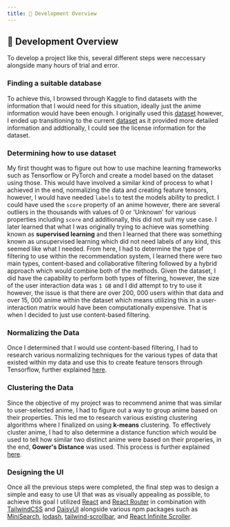 ```yaml
---
title: 🔧 Development Overview
---
```


## 🔧 Development Overview

To develop a project like this, several different steps were neccessary alongside many hours of trial and error.

### Finding a suitable database

To achieve this, I browsed through Kaggle to find datasets with the information that I would need for this situation, ideally just the anime information would have been enough. I originally used this [dataset](https://www.kaggle.com/datasets/nikhil1e9/myanimelist-anime-and-manga/data) however, I ended up transitioning to the current [dataset](https://www.kaggle.com/datasets/dbdmobile/myanimelist-dataset) as it provided more detailed information and addtionally, I could see the license information for the dataset.

### Determining how to use dataset

My first thought was to figure out how to use machine learning frameworks such as Tensorflow or PyTorch and create a model based on the dataset using those. This would have involved a similar kind of process to what I achieved in the end, normalizing the data and creating feature tensors, however, I would have needed `labels` to test the models ability to predict. I could have used the `score` property of an anime however, there are several outliers in the thousands with values of 0 or 'Unknown' for various properties including `score` and additionally, this did not suit my use case. I later learned that what I was originally trying to achieve was something known as **supervised learning** and then I learned that there was something known as unsupervised learning which did not need labels of any kind, this seemed like what I needed. From here, I had to determine the type of filtering to use within the recommendation system, I learned there were two main types, content-based and collaborative filtering followed by a hybrid approach which would combine both of the methods. Given the dataset, I did have the capability to perform both types of filtering, however, the size of the user interaction data was `1 GB` and I did attempt to try to use it however, the issue is that there are over 200, 000 users within that data and over 15, 000 anime within the dataset which means utilizing this in a user-interaction matrix would have been computationally expensive. That is when I decided to just use content-based filtering.

### Normalizing the Data

Once I determined that I would use content-based filtering, I had to research various normalizing techniques for the various types of data that existed within my data and use this to create feature tensors through Tensorflow, further explained [here](/normalize).

### Clustering the Data

Since the objective of my project was to recommend anime that was similar to user-selected anime, I had to figure out a way to group anime based on their properties. This led me to research various existing clustering algorithms where I finalized on using **k-means** clustering. To effectively cluster anime, I had to also determine a distance function which would be used to tell how similar two distinct anime were based on their properies, in the end, **Gower's Distance** was used. This process is further explained [here](/kmeans).

### Designing the UI

Once all the previous steps were completed, the final step was to design a simple and easy to use UI that was as visually appealing as possible, to achieve this goal I utilized [React](https://react.dev/) and [React Router](https://reactrouter.com/) in combination with [TailwindCSS](https://tailwindcss.com/) and [DaisyUI](https://daisyui.com/) alongside various npm packages such as [MiniSearch](https://github.com/lucaong/minisearch), [lodash](https://github.com/lodash/lodash), [tailwind-scrollbar](https://github.com/adoxography/tailwind-scrollbar), and [React Infinite Scroller](https://github.com/danbovey/react-infinite-scroller).
